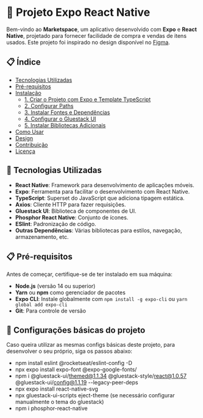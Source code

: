 # 🚀 Projeto Expo React Native

Bem-vindo ao **Marketspace**, um aplicativo desenvolvido com **Expo** e **React Native**, projetado para fornecer facilidade de compra e vendas de itens usados. Este projeto foi inspirado no design disponível no [Figma](https://www.figma.com/design/Ny7u6CkvjsMrSS6FktasBP/Rocketseat---Marketspace?node-id=2-12&p=f&t=X3Pi24SvQVKQzUPN-0).

## 📋 Índice

- [Tecnologias Utilizadas](#tecnologias-utilizadas)
- [Pré-requisitos](#pré-requisitos)
- [Instalação](#instalação)
  - [1. Criar o Projeto com Expo e Template TypeScript](#1-criar-o-projeto-com-expo-e-template-typescript)
  - [2. Configurar Paths](#2-configurar-paths)
  - [3. Instalar Fontes e Dependências](#3-instalar-fontes-e-dependências)
  - [4. Configurar o Gluestack UI](#4-configurar-o-gluestack-ui)
  - [5. Instalar Bibliotecas Adicionais](#5-instalar-bibliotecas-adicionais)
- [Como Usar](#como-usar)
- [Design](#design)
- [Contribuição](#contribuição)
- [Licença](#licença)

## 🔧 Tecnologias Utilizadas

- **React Native**: Framework para desenvolvimento de aplicações móveis.
- **Expo**: Ferramenta para facilitar o desenvolvimento com React Native.
- **TypeScript**: Superset do JavaScript que adiciona tipagem estática.
- **Axios**: Cliente HTTP para fazer requisições.
- **Gluestack UI**: Biblioteca de componentes de UI.
- **Phosphor React Native**: Conjunto de ícones.
- **ESlint**: Padronização de código.
- **Outras Dependências**: Várias bibliotecas para estilos, navegação, armazenamento, etc.

## 📋 Pré-requisitos

Antes de começar, certifique-se de ter instalado em sua máquina:

- **Node.js** (versão 14 ou superior)
- **Yarn** ou **npm** como gerenciador de pacotes
- **Expo CLI**: Instale globalmente com `npm install -g expo-cli` ou `yarn global add expo-cli`
- **Git**: Para controle de versão

## 🚀 Configurações básicas do projeto

Caso queira utilizar as mesmas configs básicas deste projeto, para desenvolver o seu próprio, siga os passos abaixo:

- npm install eslint @rocketseat/eslint-config -D
- npx expo install expo-font @expo-google-fonts/
- npm i @gluestack-ui/themed@1.1.34 @gluestack-style/react@1.0.57 @gluestack-ui/config@1.1.19 --legacy-peer-deps
- npx expo install react-native-svg
- npx gluestack-ui-scripts eject-theme (se necessário configurar manualmente o tema do gluestack)
- npm i phosphor-react-native
